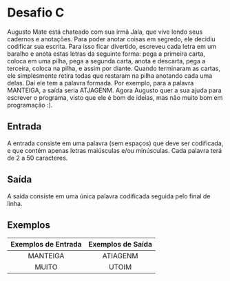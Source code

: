 # Desafio C

Augusto Mate está chateado com sua irmã Jala, que vive lendo seus cadernos e anotações. Para poder anotar coisas em segredo, ele decidiu codificar sua escrita. Para isso ficar divertido, escreveu cada letra em um baralho e anota estas letras da seguinte forma: pega a primeira carta, coloca em uma pilha, pega a segunda carta, anota e descarta, pega a terceira, coloca na pilha, e assim por diante. Quando terminaram as cartas, ele simplesmente retira todas que restaram na pilha anotando cada uma delas. Daí ele tem a palavra formada. Por exemplo, para a palavra MANTEIGA, a saída seria ATJAGENM. Agora Augusto quer a sua ajuda para escrever o programa, visto que ele é bom de ideias, mas não muito bom em programação :).

## Entrada

A entrada consiste em uma palavra (sem espaços) que deve ser codificada, e que contém apenas letras maiúsculas e/ou minúsculas. Cada palavra terá de 2 a 50 caracteres.

## Saída

A saída consiste em uma única palavra codificada seguida pelo final de linha.

## Exemplos

Exemplos de Entrada | Exemplos de Saída
:-----------------: | :-----------------:
MANTEIGA | ATIAGENM
MUITO | UTOIM